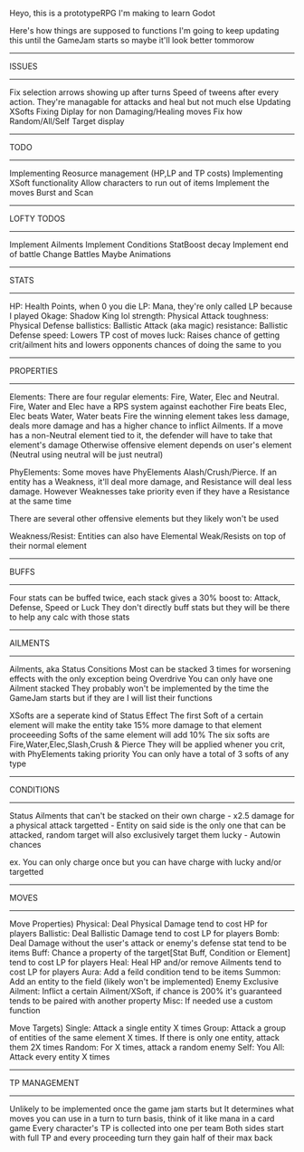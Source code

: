 Heyo, this is a prototypeRPG I'm making to learn Godot

Here's how things are supposed to functions
I'm going to keep updating this until the GameJam starts so maybe it'll look better tommorow

______
ISSUES
______
Fix selection arrows showing up after turns
Speed of tweens after every action. They're managable for attacks and heal but not much else
Updating XSofts
Fixing Diplay for non Damaging/Healing moves
Fix how Random/All/Self Target display

______
TODO
______
Implementing Reosurce management (HP,LP and TP costs)
Implementing XSoft functionality
Allow characters to run out of items
Implement the moves Burst and Scan

______
LOFTY TODOS
______
Implement Ailments
Implement Conditions
StatBoost decay
Implement end of battle
Change Battles
Maybe Animations

______
STATS
_____
HP:    Health Points, when 0 you die
LP:    Mana, they're only called LP because I played Okage: Shadow King lol
strength:  Physical Attack
toughness:  Physical Defense
ballistics:  Ballistic Attack (aka magic)
resistance:  Ballistic Defense
speed:  Lowers TP cost of moves
luck:  Raises chance of getting crit/ailment hits and lowers opponents chances of doing the same to you
_______
PROPERTIES
_______
Elements: There are four regular elements: Fire, Water, Elec and Neutral. 
Fire, Water and Elec have a RPS system against eachother  Fire beats Elec,  Elec beats Water, Water beats Fire
the winning element takes less damage, deals more damage and has a higher chance to inflict Ailments.
If a move has a non-Neutral element tied to it, the defender will have to take that element's damage
Otherwise offensive element depends on user's element (Neutral using neutral will be just neutral)

PhyElements: Some moves have PhyElements Alash/Crush/Pierce. If an entity has a Weakness, it'll deal more damage,
and Resistance will deal less damage. However Weaknesses take priority even if they have a Resistance at the same time

There are several other offensive elements but they likely won't be used

Weakness/Resist: Entities can also have Elemental Weak/Resists on top of their normal element

_______
BUFFS
_______
Four stats can be buffed twice, each stack gives a 30% boost to:
Attack, Defense, Speed or Luck
They don't directly buff stats but they will be there to help any calc with those stats

______
AILMENTS
______
Ailments, aka Status Consitions
Most can be stacked 3 times for worsening effects with the only exception being Overdrive
You can only have one Ailment stacked
They probably won't be implemented by the time the GameJam starts but if they are I will list their functions

XSofts are a seperate kind of Status Effect
The first Soft of a certain element will make the entity take 15% more damage to that element
proceeeding Softs of the same element will add 10%
The six softs are Fire,Water,Elec,Slash,Crush & Pierce 
They will be applied whener you crit, with PhyElements taking priority
You can only have a total of 3 softs of any type

______
CONDITIONS
______
Status Ailments that can't be stacked on their own
charge - x2.5 damage for a physical attack
targetted - Entity on said side is the only one that can be attacked, random target will also exclusively target them
lucky - Autowin chances

ex. You can only charge once but you can have charge with lucky and/or targetted

_______
MOVES
_______

Move Properties)
Physical: Deal Physical Damage tend to cost HP for players
Ballistic: Deal Ballistic Damage tend to cost LP for players
Bomb: Deal Damage without the user's attack or enemy's defense stat tend to be items
Buff: Chance a property of the target[Stat Buff, Condition or Element] tend to cost LP for players
Heal: Heal HP and/or remove Ailments tend to cost LP for players
Aura: Add a feild condition tend to be items
Summon: Add an entity to the field (likely won't be implemented) Enemy Exclusive
Ailment: Inflict a certain Ailment/XSoft, if chance is 200% it's guaranteed tends to be paired with another property
Misc: If needed use a custom function

Move Targets)
Single: Attack a single entity X times
Group: Attack a group of entities of the same element X times. If there is only one entity, attack them 2X times
Random: For X times, attack a random enemy
Self: You
All: Attack every entity X times

______
TP MANAGEMENT
______
Unlikely to be implemented once the game jam starts but
It determines what moves you can use in a turn to turn basis, think of it like mana in a card game
Every character's TP is collected into one per team
Both sides start with full TP and every proceeding turn they gain half of their max back


